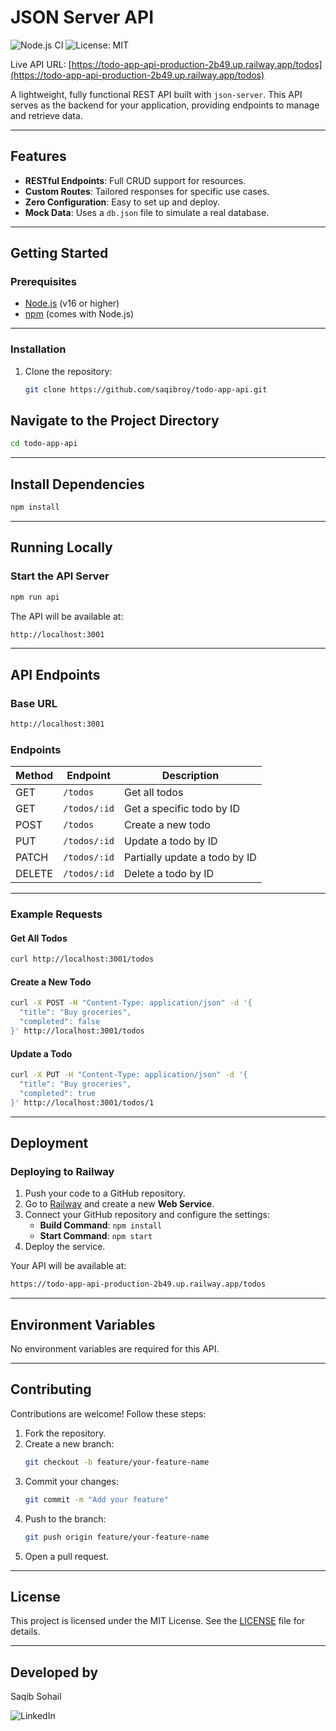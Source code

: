 # **JSON Server API**

![Node.js CI](https://github.com/saqibroy/todo-app-api/workflows/Node.js%20CI/badge.svg)
![License: MIT](https://img.shields.io/badge/License-MIT-yellow.svg)

Live API URL: [https://todo-app-api-production-2b49.up.railway.app/todos](https://todo-app-api-production-2b49.up.railway.app/todos)

A lightweight, fully functional REST API built with `json-server`. This API serves as the backend for your application, providing endpoints to manage and retrieve data.

---

## **Features**
- **RESTful Endpoints**: Full CRUD support for resources.
- **Custom Routes**: Tailored responses for specific use cases.
- **Zero Configuration**: Easy to set up and deploy.
- **Mock Data**: Uses a `db.json` file to simulate a real database.

---

## **Getting Started**

### **Prerequisites**
- [Node.js](https://nodejs.org/) (v16 or higher)
- [npm](https://www.npmjs.com/) (comes with Node.js)

---

### **Installation**
1. Clone the repository:
    ```bash
    git clone https://github.com/saqibroy/todo-app-api.git
    ```

## Navigate to the Project Directory
```bash
cd todo-app-api
```

---

## Install Dependencies
```bash
npm install
```

---

## Running Locally

### Start the API Server
```bash
npm run api
```

The API will be available at:
```bash
http://localhost:3001
```

---

## API Endpoints

### Base URL
```bash
http://localhost:3001
```

### Endpoints
| Method | Endpoint       | Description                     |
|--------|----------------|---------------------------------|
| GET    | `/todos`       | Get all todos                   |
| GET    | `/todos/:id`   | Get a specific todo by ID       |
| POST   | `/todos`       | Create a new todo               |
| PUT    | `/todos/:id`   | Update a todo by ID             |
| PATCH  | `/todos/:id`   | Partially update a todo by ID   |
| DELETE | `/todos/:id`   | Delete a todo by ID             |

---

### Example Requests
#### Get All Todos
```bash
curl http://localhost:3001/todos
```

#### Create a New Todo
```bash
curl -X POST -H "Content-Type: application/json" -d '{
  "title": "Buy groceries",
  "completed": false
}' http://localhost:3001/todos
```

#### Update a Todo
```bash
curl -X PUT -H "Content-Type: application/json" -d '{
  "title": "Buy groceries",
  "completed": true
}' http://localhost:3001/todos/1
```

---

## Deployment

### Deploying to Railway
1. Push your code to a GitHub repository.
2. Go to [Railway](https://railway.app/) and create a new **Web Service**.
3. Connect your GitHub repository and configure the settings:
    - **Build Command**: `npm install`
    - **Start Command**: `npm start`
4. Deploy the service.

Your API will be available at:
```bash
https://todo-app-api-production-2b49.up.railway.app/todos
```

---

## Environment Variables
No environment variables are required for this API.

---

## Contributing
Contributions are welcome! Follow these steps:
1. Fork the repository.
2. Create a new branch:
    ```bash
    git checkout -b feature/your-feature-name
    ```
3. Commit your changes:
    ```bash
    git commit -m "Add your feature"
    ```
4. Push to the branch:
    ```bash
    git push origin feature/your-feature-name
    ```
5. Open a pull request.

---

## License
This project is licensed under the MIT License. See the [LICENSE](LICENSE) file for details.

---

## Developed by
Saqib Sohail

![LinkedIn](https://img.shields.io/badge/LinkedIn-saqibroy-blue)

